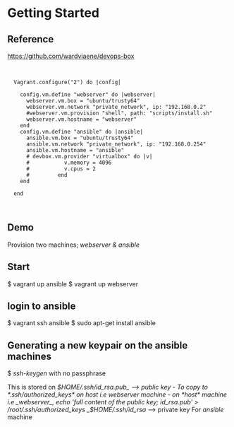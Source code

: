 # Getting Started

## Reference
https://github.com/wardviaene/devops-box

<pre>
  <code>

  Vagrant.configure("2") do |config|

    config.vm.define "webserver" do |webserver|
      webserver.vm.box = "ubuntu/trusty64"
      webserver.vm.network "private_network", ip: "192.168.0.2"
      #webserver.vm.provision "shell", path: "scripts/install.sh"
      webserver.vm.hostname = "webserver"
    end
    config.vm.define "ansible" do |ansible|
      ansible.vm.box = "ubuntu/trusty64"
      ansible.vm.network "private_network", ip: "192.168.0.254"
      ansible.vm.hostname = "ansible"
      # devbox.vm.provider "virtualbox" do |v|
      # 		  v.memory = 4096
      # 		  v.cpus = 2
      # 		end
    end

  end

  </code>
</pre>

## Demo
Provision two machines; _webserver & ansible_

## Start
$ vagrant up ansible
$ vagrant up webserver

## login to ansible
$ vagrant ssh ansible
$ sudo apt-get install ansible

## Generating a new keypair on the ansible machines
$ *ssh-keygen* with no passphrase

This is stored on
_$HOME/.ssh/id_rsa.pub_ --> public key
    - To copy to *.ssh/authorized_keys* on host i.e webserver machine
    - on *host* machine i.e _webserver_, echo 'full content of the public key; id_rsa.pub' > /root/.ssh/authorized_keys
_$HOME/.ssh/id_rsa_ --> private key
    For *ansible* machine
